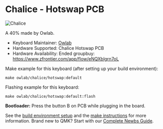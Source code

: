 # Chalice - Hotswap PCB

![Chalice](https://i.imgur.com/2KwXyvB.jpg)

A 40% made by Owlab.

* Keyboard Maintainer: [Owlab](https://github.com/owlab-git)
* Hardware Supported: Chalice Hotswap PCB
* Hardware Availability: Ended groupbuy: https://www.zfrontier.com/app/flow/eNQXblgrn7oL                                                                                                                 

Make example for this keyboard (after setting up your build environment):

    make owlab/chalice/hotswap:default

Flashing example for this keyboard:

    make owlab/chalice/hotswap:default:flash

**Bootloader:** Press the button B on PCB while plugging in the board.

See the [build environment setup](https://docs.qmk.fm/#/getting_started_build_tools) and the [make instructions](https://docs.qmk.fm/#/getting_started_make_guide) for more information. Brand new to QMK? Start with our [Complete Newbs Guide](https://docs.qmk.fm/#/newbs).